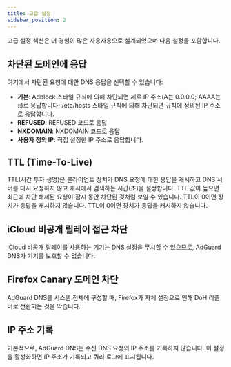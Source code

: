 ```yaml
---
title: 고급 설정
sidebar_position: 2
---
```


고급 설정 섹션은 더 경험이 많은 사용자용으로 설계되었으며 다음 설정을 포함합니다.

## 차단된 도메인에 응답

여기에서 차단된 요청에 대한 DNS 응답을 선택할 수 있습니다:

- **기본**: Adblock 스타일 규칙에 의해 차단되면 제로 IP 주소(A는 0.0.0.0; AAAA는 ::)로 응답합니다; /etc/hosts 스타일 규칙에 의해 차단되면 규칙에 정의된 IP 주소로 응답합니다.
- **REFUSED**: REFUSED 코드로 응답
- **NXDOMAIN**: NXDOMAIN 코드로 응답
- **사용자 정의 IP**: 직접 설정한 IP 주소로 응답합니다.

## TTL (Time-To-Live)

TTL(시간 투자 생명)은 클라이언트 장치가 DNS 요청에 대한 응답을 캐시하고 DNS 서버를 다시 요청하지 않고 캐시에서 검색하는 시간(초)을 설정합니다. TTL 값이 높으면 최근에 차단 해제된 요청이 잠시 동안 차단된 것처럼 보일 수 있습니다. TTL이 0이면 장치가 응답을 캐시하지 않습니다. TTL이 0이면 장치가 응답을 캐시하지 않습니다.

## iCloud 비공개 릴레이 접근 차단

iCloud 비공개 릴레이를 사용하는 기기는 DNS 설정을 무시할 수 있으므로, AdGuard DNS가 기기를 보호할 수 없습니다.

## Firefox Canary 도메인 차단

AdGuard DNS를 시스템 전체에 구성할 때, Firefox가 자체 설정으로 인해 DoH 리졸버로 전환되는 것을 막습니다.

## IP 주소 기록

기본적으로, AdGuard DNS는 수신 DNS 요청의 IP 주소를 기록하지 않습니다. 이 설정을 활성화하면 IP 주소가 기록되고 쿼리 로그에 표시됩니다.
